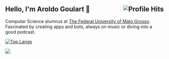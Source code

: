 <h2> Hello, I'm Aroldo Goulart 👋 <img align="right" alt="Profile Hits" src="https://komarev.com/ghpvc/?username=snowlew&style=flat-square"></h2>

Computer Science alumnus at [The Federal University of Mato Grosso](https://www.ufmt.br/). Fascinated by creating apps and bots, always on music or diving into a good podcast.


[![Top Langs](https://github-readme-stats.vercel.app/api/top-langs/?username=snowlew&layout=compact)](https://github.com/anuraghazra/github-readme-stats)

![](https://komarev.com/ghpvc/?username=snowlew&color=3786BE&style=flat-square)
